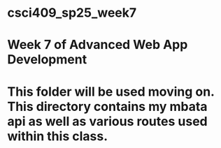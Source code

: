 # csci409_sp25_week7

# Week 7 of Advanced Web App Development 
# This folder will be used moving on. This directory contains my mbata api as well as various routes used within this class.
